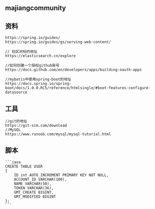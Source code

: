 ## majiangcommunity

## 资料
    https://spring.io/guides/
    https://spring.io/guides/gs/serving-web-content/
    
    // 社区对标的地址
    https://elasticsearch.cn/explore

    //如何创建一个授权github账号
    https://docs.github.com/en/developers/apps/building-oauth-apps
    
    //mybatis中使用spring-boot的地址
    https://docs.spring.io/spring-boot/docs/1.0.0.RC5/reference/htmlsingle/#boot-features-configure-datasource
## 工具
    //git的地址
    https://git-scm.com/download
    //MySQL
    https://www.runoob.com/mysql/mysql-tutorial.html

## 脚本
    ```java
    CREATE TABLE USER
    {
        ID int AUTO_INCREMENT PRIMARY KEY NOT NULL,
        ACCOUNT_ID VARCHAR(100),
        NAME VARCHAR(50),
        TOKEN VARCHAR(36),
        GMT_CREATE BIGINT,
        GMT_MODIFIED BIGINT
    };
    ```
